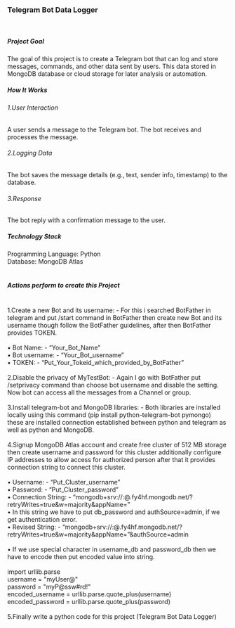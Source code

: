<h3>Telegram Bot Data Logger</h3>
<br>
<h5>Project Goal</h5>
The goal of this project is to create a Telegram bot that can log and store messages, commands, and other data sent by users. This data stored in MongoDB database or cloud storage for later analysis or automation.
<h5>How It Works</h5>
<h6>1.User Interaction</h6>
A user sends a message to the Telegram bot. The bot receives and processes the message.
<h6>2.Logging Data</h6>
The bot saves the message details (e.g., text, sender info, timestamp) to the database.
<h6>3.Response</h6>
The bot reply with a confirmation message to the user.
<h5>Technology Stack</h5>
Programming Language: Python
<br>
Database: MongoDB Atlas
<br>
<br>
<h5>Actions perform to create this Project</h5><br>
1.Create a new Bot and its username: - For this i searched BotFather in telegram and put /start command in BotFather then create new Bot and its username though follow the BotFather guidelines, after then BotFather provides TOKEN.<br>
<br>
•	Bot Name: - “Your_Bot_Name”<br>
•	Bot username: - “Your_Bot_username”<br>
•	TOKEN: - “Put_Your_Tokeid_which_provided_by_BotFather”<br>
<br>
2.Disable the privacy of MyTestBot: - Again I go with BotFather put /setprivacy command than choose bot username and disable the setting. Now bot can access all the messages from a Channel or group.<br>
<br>
3.Install telegram-bot and MongoDB libraries: - Both libraries are installed locally using this command (pip install python-telegram-bot pymongo) these are installed connection established between python and telegram as well as python and MongoDB.<br>
<br>
4.Signup MongoDB Atlas account and create free cluster of 512 MB storage then create username and password for this cluster additionally configure IP addresses to allow access for authorized person after that it provides connection string to connect this cluster.<br>
<br>
•	Username: - “Put_Cluster_username”<br>
•	Password: - “Put_Cluster_password”<br>
•	Connection String: - “mongodb+srv://<username>:<db_password>@<cluster_name>.fy4hf.mongodb.net/?retryWrites=true&w=majority&appName=<cluster_name>”<br>
•	In this string we have to put db_password and authSource=admin, if we get authentication error.<br>
•	Revised String: - “mongodb+srv://<username>:<db_password>@<cluster_name>.fy4hf.mongodb.net/?retryWrites=true&w=majority&appName=<cluster_name>”&authSource=admin<br>
<br>
•	If we use special character in username_db and password_db then we have to encode then put encoded value into string. <br>
<br>
import urllib.parse<br>
username = "myUser@"<br>
password = "myP@ssw#rd!"<br>
encoded_username = urllib.parse.quote_plus(username)<br>
encoded_password = urllib.parse.quote_plus(password)<br>
<br>
5.Finally write a python code for this project (Telegram Bot Data Logger)

